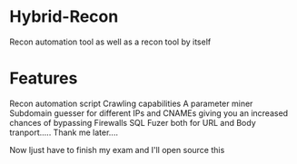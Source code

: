 # Hybrid-Recon
Recon automation tool as well as a recon tool by itself
# Features
Recon automation script
Crawling capabilities
A parameter miner
Subdomain guesser for different IPs and CNAMEs giving you an increased chances of bypassing Firewalls
SQL Fuzer both for URL and Body tranport..... Thank me later....


Now Ijust have to finish my exam and I'll open source this

